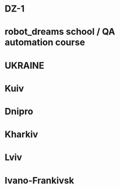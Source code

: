 # DZ-1
robot_dreams school / QA automation course
================
UKRAINE
================
# Kuiv
# Dnipro
# Kharkiv
# Lviv
# Ivano-Frankivsk
